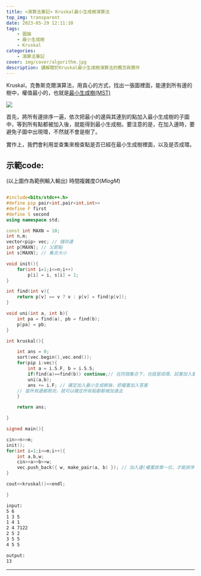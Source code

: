 ```yaml
---
title: <演算法筆記> Kruskal最小生成樹演算法
top_img: transparent
date: 2023-05-29 12:11:10
tags:
    - 圖論
    - 最小生成樹
    - Kruskal
categories:
    - 演算法筆記
cover: img/cover/algorithm.jpg
description: 講解關於Kruskal最小生成樹演算法的概念與實作
---
```


Kruskal，克魯斯克爾演算法，用貪心的方式，找出一張圖裡面，能連到所有邊的樹中，權值最小的，也就是[最小生成樹(MST)](https://zh.wikipedia.org/zh-tw/%E6%9C%80%E5%B0%8F%E7%94%9F%E6%88%90%E6%A0%91)

![](/演算法教學/algorithm-Kruskal/MST.PNG)

首先，將所有邊排序一遍，依次把最小的邊與其連到的點加入最小生成樹的子圖中，等到所有點都被加入後，就能得到最小生成樹。要注意的是，在加入邊時，要避免子圖中出現環，不然就不會是樹了。

實作上，我們會利用並查集來檢查點是否已經在最小生成樹裡面，以及是否成環。

## 示範code:
(以上圖作為範例輸入輸出)
時間複雜度$O(MlogM)$
```c++

#include<bits/stdc++.h>
#define pip pair<int,pair<int,int>>
#define F first
#define S second
using namespace std;

const int MAXN = 10;
int n,m;
vector<pip> vec; // 儲存邊
int p[MAXN]; // 父節點
int s[MAXN]; // 集合大小

void init(){
	for(int i=1;i<=n;i++)
		p[i] = i, s[i] = 1;
}

int find(int v){
	return p[v] == v ? v : p[v] = find(p[v]);
}

void uni(int a, int b){
	int pa = find(a), pb = find(b);
	p[pa] = pb;
}

int kruskal(){

	int ans = 0;
	sort(vec.begin(),vec.end());
	for(pip i:vec){
		int a = i.S.F, b = i.S.S;
		if(find(a)==find(b)) continue;// 在同個集合下，也就是成環，試著加入重複點
		uni(a,b);
		ans += i.F; // 確定加入最小生成樹後，把權重加入答案
	// 當所有邊都跑完，就可以確定所有點都都被加進去
	}

	return ans;

}

signed main(){

cin>>n>>m;
init();
for(int i=1;i<=m;i++){
	int a,b,w;
	cin>>a>>b>>w;
	vec.push_back({ w, make_pair(a, b) }); // 加入邊(權重放第一位，才能排序)
}

cout<<kruskal()<<endl;

}

```
```bash
input:
5 6
1 3 5
1 4 1
2 4 7122
2 5 2
3 5 5
4 5 5
```
```bash
output:
13
```

---